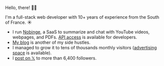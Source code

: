 Hello, there! 👋🏻

I'm a full-stack web developer with 10+ years of experience from the South of France. ☀️

- I run [Nobinge](https://nobinge.ai), a SaaS to summarize and chat with YouTube videos, webpages, and PDFs. [API access](https://nobinge.ai/api) is available for developers.
- [My blog](https://benjamincrozat.com) is another of my side hustles.
- I managed to grow it to tens of thousands monthly visitors ([advertising space](https://benjamincrozat.com/media-kit) is available).
- I [post on 𝕏](https://twitter.com/benjamincrozat) to more than 6,400 followers.
